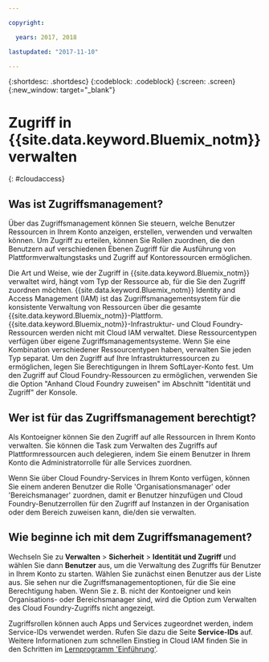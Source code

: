 ```yaml
---

copyright:

  years: 2017, 2018

lastupdated: "2017-11-10"

---
```


{:shortdesc: .shortdesc}
{:codeblock: .codeblock}
{:screen: .screen}
{:new_window: target="_blank"}

# Zugriff in {{site.data.keyword.Bluemix_notm}} verwalten
{: #cloudaccess}

## Was ist Zugriffsmanagement?

Über das Zugriffsmanagement können Sie steuern, welche Benutzer Ressourcen in Ihrem Konto anzeigen, erstellen, verwenden und verwalten können. Um Zugriff zu erteilen, können Sie Rollen zuordnen, die den Benutzern auf verschiedenen Ebenen Zugriff für die Ausführung von Plattformverwaltungstasks und Zugriff auf Kontoressourcen ermöglichen.

Die Art und Weise, wie der Zugriff in {{site.data.keyword.Bluemix_notm}} verwaltet wird, hängt vom Typ der Ressource ab, für die Sie den Zugriff zuordnen möchten. {{site.data.keyword.Bluemix_notm}} Identity and Access Management (IAM) ist das Zugriffsmanagementsystem für die konsistente Verwaltung von Ressourcen über die gesamte {{site.data.keyword.Bluemix_notm}}-Plattform. {{site.data.keyword.Bluemix_notm}}-Infrastruktur- und Cloud Foundry-Ressourcen werden nicht mit Cloud IAM verwaltet. Diese Ressourcentypen verfügen über eigene Zugriffsmanagementsysteme. Wenn Sie eine Kombination verschiedener Ressourcentypen haben, verwalten Sie jeden Typ separat. Um den Zugriff auf Ihre Infrastrukturressourcen zu ermöglichen, legen Sie Berechtigungen in Ihrem SoftLayer-Konto fest. Um den Zugriff auf Cloud Foundry-Ressourcen zu ermöglichen, verwenden Sie die Option "Anhand Cloud Foundry zuweisen" im Abschnitt "Identität und Zugriff" der Konsole.

## Wer ist für das Zugriffsmanagement berechtigt?

Als Kontoeigner können Sie den Zugriff auf alle Ressourcen in Ihrem Konto verwalten. Sie können die Task zum Verwalten des Zugriffs auf Plattformressourcen auch delegieren, indem Sie einem Benutzer in Ihrem Konto die Administratorrolle für alle Services zuordnen.

Wenn Sie über Cloud Foundry-Services in Ihrem Konto verfügen, können Sie einem anderen Benutzer die Rolle 'Organisationsmanager' oder 'Bereichsmanager' zuordnen, damit er Benutzer hinzufügen und Cloud Foundry-Benutzerrollen für den Zugriff auf Instanzen in der Organisation oder dem Bereich zuweisen kann, die/den sie verwalten.


## Wie beginne ich mit dem Zugriffsmanagement?

Wechseln Sie zu **Verwalten** &gt; **Sicherheit** &gt; **Identität und Zugriff** und wählen Sie dann  **Benutzer** aus, um die Verwaltung des Zugriffs für Benutzer in Ihrem Konto zu starten. Wählen Sie zunächst einen Benutzer aus der Liste aus. Sie sehen nur die Zugriffsmanagementoptionen, für die Sie eine Berechtigung haben. Wenn Sie z. B. nicht der Kontoeigner und kein Organisations- oder Bereichsmanager sind, wird die Option zum Verwalten des Cloud Foundry-Zugriffs nicht angezeigt.

Zugriffsrollen können auch Apps und Services zugeordnet werden, indem Service-IDs verwendet werden. Rufen Sie dazu die Seite **Service-IDs** auf. Weitere Informationen zum schnellen Einstieg in Cloud IAM finden Sie in den Schritten im [Lernprogramm 'Einführung'](/docs/iam/quickstart.html#iambestpractice).
